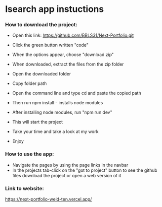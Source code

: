 # Isearch app instuctions

### How to download the project:
* Open this link: https://github.com/BBLS31/Next-Portfolio.git
* Click the green button written "code"
* When the options appear, choose "download zip"
* When downloaded, extract the files from the zip folder
  
* Open the downloaded folder 
* Copy folder path
* Open the command line and type cd and paste the copied path
* Then run npm install - installs node modules
* After installing node modules, run "npm run dev"
* This will start the project
* Take your time and take a look at my work
* Enjoy


### How to use the app:

* Navigate the pages by using the page links in the navbar
* In the projects tab-click on the "got to project" button to see the github files download the project or open a web version of it

### Link to website:
https://next-portfolio-weld-ten.vercel.app/
